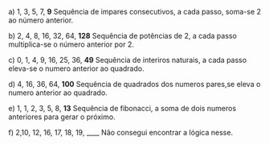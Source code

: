a) 1, 3, 5, 7, **9**
Sequência de impares consecutivos, a cada passo, soma-se 2 ao número anterior.

b) 2, 4, 8, 16, 32, 64, **128**
Sequência de potências de 2, a cada passo multiplica-se o número anterior por 2.

c) 0, 1, 4, 9, 16, 25, 36, **49**
Sequência de interiros naturais, a cada passo eleva-se o numero anterior ao quadrado.

d) 4, 16, 36, 64, **100**
Sequência de quadrados dos numeros pares,se eleva o numero anterior ao quadrado.

e) 1, 1, 2, 3, 5, 8, **13**
Sequência de fibonacci, a soma de dois numeros anteriores para gerar o próximo.

f) 2,10, 12, 16, 17, 18, 19, \_\_\_\_
Não consegui encontrar a lógica nesse.
